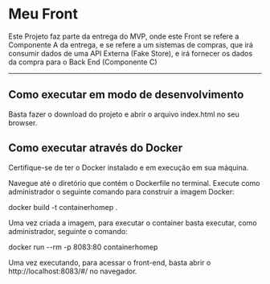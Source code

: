 # Meu Front

Este Projeto faz parte da entrega do MVP, onde este Front se refere a Componente A da entrega, e se refere a um sistemas de compras, que irá consumir dados de uma API Externa (Fake Store), e irá fornecer os dados da compra para o Back End (Componente C)

---

## Como executar em modo de desenvolvimento
Basta fazer o download do projeto e abrir o arquivo index.html no seu browser.

## Como executar através do Docker
Certifique-se de ter o Docker instalado e em execução em sua máquina.

Navegue até o diretório que contém o Dockerfile no terminal. Execute como administrador o seguinte comando para construir a imagem Docker:

docker build -t containerhomep .

Uma vez criada a imagem, para executar o container basta executar, como administrador, seguinte o comando:

docker run --rm -p 8083:80 containerhomep

Uma vez executando, para acessar o front-end, basta abrir o http://localhost:8083/#/ no navegador.






